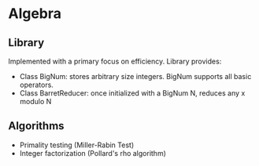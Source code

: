 # Algebra
## Library
Implemented with a primary focus on efficiency. Library provides:
* Class BigNum: stores arbitrary size integers. BigNum supports all basic operators.
* Class BarretReducer: once initialized with a BigNum N, reduces any x modulo N
## Algorithms
* Primality testing (Miller-Rabin Test)
* Integer factorization (Pollard's rho algorithm)
